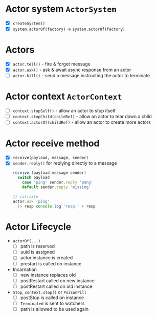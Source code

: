 # Actor system `ActorSystem`

- [x] `createSystem()`
- [x] `system.actorOf(factory)` -> `system.actorOf(factory)`

# Actors 

- [x] `actor.tell()` - fire & forget message
- [x] `actor.ask()` - ask & await async response from an actor
- [ ] `actor.kill()` - send a message instructing the actor to terminate

# Actor context `ActorContext`
- [ ] `context.stopSelf()` - allow an actor to stop itself
- [ ] `context.stopChild(childRef)` - allow an actor to tear down a child
- [ ] `context.actorOf(childRef)` - allow an actor to create more actors

# Actor receive method
- [x] `receive(payload, message, sender)`
- [x] `sender.reply()` for replying directly to a message
    ```js
    receive (payload message sender)
      switch payload
        case 'ping' sender.reply 'pong'
        default sender.reply 'missing'
      
    // callsite
    actor.ask 'ping'
      |> resp console.log 'resp:' + resp
    ```
    
# Actor Lifecycle

- `actorOf(...)`
    - [ ] path is reserved
    - [ ] uuid is assigned
    - [ ] actor instance is created
    - [ ] prestart is called on instance
    
- Incarnation
    - [ ] new instance replaces old
    - [ ] postRestart called on new instance
    - [ ] postRestart called on old instance
    
- `Stop`, `context.stop()` or `PoisonPill`
    - [ ] postStop is called on instance
    - [ ] `Terminated` is sent to watchers
    - [ ] path is allowed to be used again